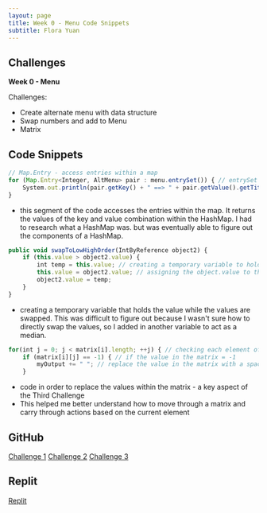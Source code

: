 ```yaml
---
layout: page
title: Week 0 - Menu Code Snippets
subtitle: Flora Yuan
---
```

## Challenges
**Week 0 - Menu**

Challenges:
* Create alternate menu with data structure
* Swap numbers and add to Menu
* Matrix

## Code Snippets
```javascript
// Map.Entry - access entries within a map
for (Map.Entry<Integer, AltMenu> pair : menu.entrySet()) { // entrySet returns a set that has the same elements as the map, entrySet is an array, take elements out
    System.out.println(pair.getKey() + " ==> " + pair.getValue().getTitle()); // printing out key and value combination
}
```

* this segment of the code accesses the entries within the map.  It returns the values of the key and value combination within the HashMap.  I had to research what a HashMap was. but was eventually able to figure out the components of a HashMap.

```javascript
public void swapToLowHighOrder(IntByReference object2) {
    if (this.value > object2.value) {
        int temp = this.value; // creating a temporary variable to hold this.value
        this.value = object2.value; // assigning the object.value to this.value
        object2.value = temp;
    }
}
```

* creating a temporary variable that holds the value while the values are swapped.  This was difficult to figure out because I wasn't sure how to directly swap the values, so I added in another variable to act as a median.

```javascript
for(int j = 0; j < matrix[i].length; ++j) { // checking each element of the row | when j = matrix length, moves to next row
    if (matrix[i][j] == -1) { // if the value in the matrix = -1
        myOutput += " "; // replace the value in the matrix with a space
    }
```

* code in order to replace the values within the matrix - a key aspect of the Third Challenge
* This helped me better understand how to move through a matrix and carry through actions based on the current element

## GitHub
[Challenge 1](https://github.com/florayuan18/just-to-suffer/commit/7b4252f3931f9f6c9ae67d82e073c9df98909295#diff-a381d0919fb872c439419597c681ac66f7118bbd4f996f621ac854da5cbf8e6cR4-R48)
[Challenge 2](https://github.com/florayuan18/just-to-suffer/commit/fa51cfa45fe7f2baf52cd41939b30adbe716edbf#diff-79d3f3c548e6fc4fe97753724d0e58c838519abac6f2028d025647dd8620badeR1-R39)
[Challenge 3](https://github.com/florayuan18/just-to-suffer/commit/fa51cfa45fe7f2baf52cd41939b30adbe716edbf#diff-679a6612cc9f2cd06dc1e3fc480923bebea7f4d13390308de88ad01fb8b744beR1-R74)

## Replit
[Replit](https://replit.com/@florayuan18/just-to-suffer#challenges/AltMenu.java)